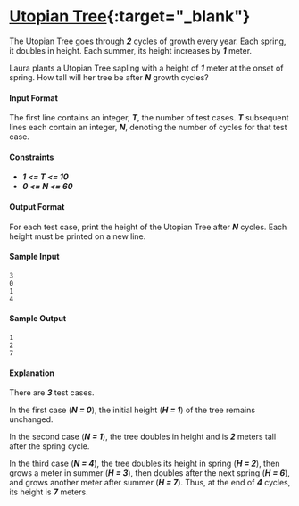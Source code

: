 # [Utopian Tree](https://www.hackerrank.com/challenges/utopian-tree){:target="_blank"}

The Utopian Tree goes through __*2*__ cycles of growth every year. Each spring, it doubles in height. Each summer, its height increases by __*1*__ meter.

Laura plants a Utopian Tree sapling with a height of __*1*__ meter at the onset of spring. How tall will her tree be after __*N*__ growth cycles?

#### Input Format
The first line contains an integer, __*T*__, the number of test cases.
__*T*__ subsequent lines each contain an integer, __*N*__, denoting the number of cycles for that test case.

#### Constraints
* __*1 <= T <= 10*__
* __*0 <= N <= 60*__

#### Output Format
For each test case, print the height of the Utopian Tree after __*N*__ cycles. Each height must be printed on a new line.

#### Sample Input
```
3
0
1
4
```

#### Sample Output
```
1
2
7
```

#### Explanation
There are __*3*__ test cases.

In the first case (__*N = 0*__), the initial height (__*H = 1*__) of the tree remains unchanged.

In the second case (__*N = 1*__), the tree doubles in height and is __*2*__ meters tall after the spring cycle.

In the third case (__*N = 4*__), the tree doubles its height in spring (__*H = 2*__), then grows a meter in summer (__*H = 3*__), then doubles after the next spring (__*H = 6*__), and grows another meter after summer (__*H = 7*__). Thus, at the end of __*4*__ cycles, its height is __*7*__ meters.
